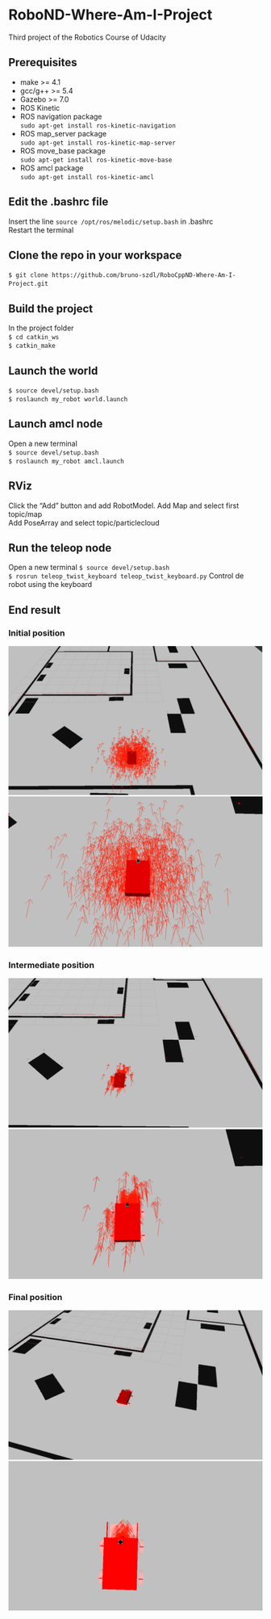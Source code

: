 # RoboND-Where-Am-I-Project
Third project of the Robotics Course of Udacity

## Prerequisites 
* make >= 4.1
* gcc/g++ >= 5.4
* Gazebo >= 7.0  
* ROS Kinetic  
* ROS navigation package  
`sudo apt-get install ros-kinetic-navigation`
* ROS map_server package  
`sudo apt-get install ros-kinetic-map-server`
* ROS move_base package  
`sudo apt-get install ros-kinetic-move-base`
* ROS amcl package  
`sudo apt-get install ros-kinetic-amcl`

## Edit the .bashrc file
Insert the line `source /opt/ros/melodic/setup.bash` in .bashrc  
Restart the terminal

## Clone the repo in your workspace
`$ git clone https://github.com/bruno-szdl/RoboCppND-Where-Am-I-Project.git`

## Build the project
In the project folder  
`$ cd catkin_ws`  
`$ catkin_make`

## Launch the world
`$ source devel/setup.bash`  
`$ roslaunch my_robot world.launch`

## Launch amcl node
Open a new terminal  
`$ source devel/setup.bash`  
`$ roslaunch my_robot amcl.launch`

## RViz
Click the “Add” button and add RobotModel. 
Add Map and select first topic/map  
Add PoseArray and select topic/particlecloud

## Run the teleop node
Open a new terminal
`$ source devel/setup.bash`  
`$ rosrun teleop_twist_keyboard teleop_twist_keyboard.py`
Control de robot using the keyboard

## End result
### Initial position
![](screenshots/initial_position.PNG)
![](screenshots/initial_position2.PNG)

### Intermediate position
![](screenshots/intermediate_position.PNG)
![](screenshots/intermediate_position2.PNG)

### Final position
![](screenshots/final_position.PNG)
![](screenshots/final_position2.PNG)
